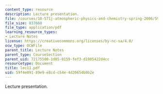 ```yaml
---
content_type: resource
description: Lecture presentation.
file: /courses/10-571j-atmospheric-physics-and-chemistry-spring-2006/59f4e09189e9e8cdc54e4d20654b0b2e_lec11.pdf
file_size: 837660
file_type: application/pdf
learning_resource_types:
- Lecture Notes
license: https://creativecommons.org/licenses/by-nc-sa/4.0/
ocw_type: OCWFile
parent_title: Lecture Notes
parent_type: CourseSection
parent_uid: 72175500-1d85-0159-fef3-d1905422d4cc
resourcetype: Document
title: lec11.pdf
uid: 59f4e091-89e9-e8cd-c54e-4d20654b0b2e
---
```

Lecture presentation.